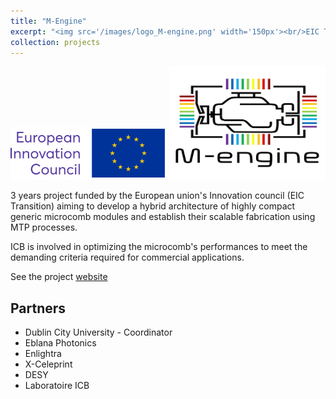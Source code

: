 ```yaml
---
title: "M-Engine"
excerpt: "<img src='/images/logo_M-engine.png' width='150px'><br/>EIC Transition project"
collection: projects
---
```


<center>
<img src='/images/logo_EIC_small.png' width='250'>
<img src='/images/logo_M-engine.png' width='250'>
</center>

3 years project funded by the European union's Innovation council (EIC Transition) aiming to develop a hybrid architecture of highly compact generic microcomb modules and establish their scalable fabrication using MTP processes.

ICB is involved in optimizing the microcomb's performances to meet the demanding criteria required for commercial applications.

See the project [website](https://mengine-eic-project.com/)


## Partners
- Dublin City University - Coordinator
- Eblana Photonics
- Enlightra
- X-Celeprint
- DESY
- Laboratoire ICB
